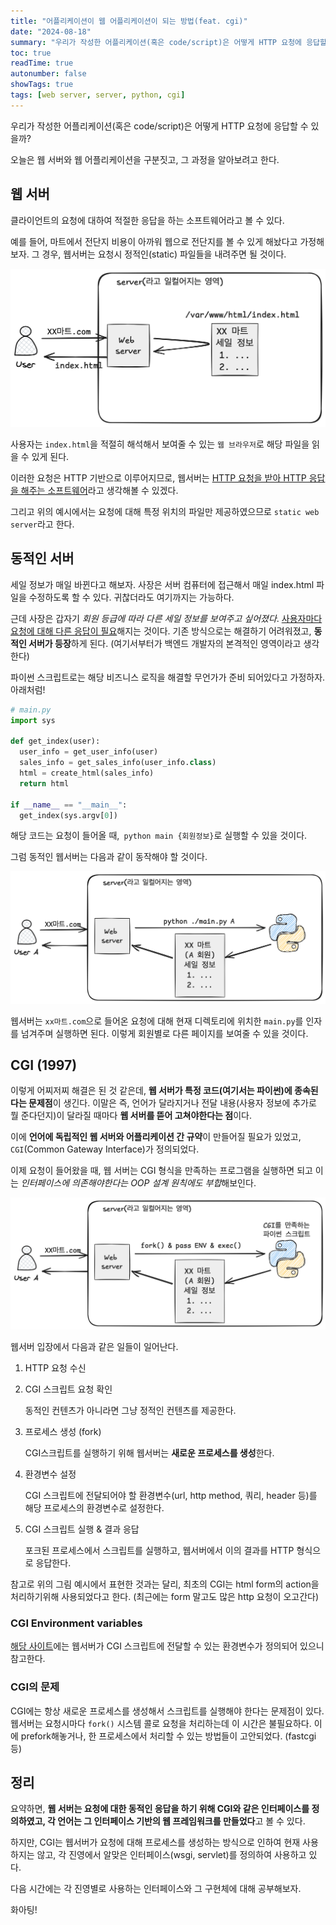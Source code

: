 ```yaml
---
title: "어플리케이션이 웹 어플리케이션이 되는 방법(feat. cgi)"
date: "2024-08-18"
summary: "우리가 작성한 어플리케이션(혹은 code/script)은 어떻게 HTTP 요청에 응답할 수 있을까?"
toc: true
readTime: true
autonumber: false
showTags: true
tags: [web server, server, python, cgi]
---
```


우리가 작성한 어플리케이션(혹은 code/script)은 어떻게 HTTP 요청에 응답할 수 있을까?

오늘은 웹 서버와 웹 어플리케이션을 구분짓고, 그 과정을 알아보려고 한다.



## 웹 서버

클라이언트의 요청에 대하여 적절한 응답을 하는 소프트웨어라고 볼 수 있다.

예를 들어, 마트에서 전단지 비용이 아까워 웹으로 전단지를 볼 수 있게 해놨다고 가정해보자. 그 경우, 웹서버는 요청시 정적인(static) 파일들을 내려주면 될 것이다.

![sales](sales.png)

사용자는 `index.html`을 적절히 해석해서 보여줄 수 있는 `웹 브라우저`로 해당 파일을 읽을 수 있게 된다.

이러한 요청은 HTTP 기반으로 이루어지므로, 웹서버는 <u>HTTP 요청을 받아 HTTP 응답을 해주는 소프트웨어</u>라고 생각해볼 수 있겠다.

그리고 위의 예시에서는 요청에 대해 특정 위치의 파일만 제공하였으므로 `static web server`라고 한다.

## 동적인 서버

세일 정보가 매일 바뀐다고 해보자. 사장은 서버 컴퓨터에 접근해서 매일 index.html 파일을 수정하도록 할 수 있다. 귀찮더라도 여기까지는 가능하다.

근데 사장은 갑자기 *회원 등급에 따라 다른 세일 정보를 보여주고 싶어졌다*. <u>사용자마다 요청에 대해 다른 응답이 필요</u>해지는 것이다. 기존 방식으로는 해결하기 어려워졌고, **동적인 서버가 등장**하게 된다. (여기서부터가 백엔드 개발자의 본격적인 영역이라고 생각한다)

파이썬 스크립트로는 해당 비즈니스 로직을 해결할 무언가가 준비 되어있다고 가정하자. 아래처럼!

```python
# main.py
import sys

def get_index(user):
  user_info = get_user_info(user)
  sales_info = get_sales_info(user_info.class)
  html = create_html(sales_info)
  return html

if __name__ == "__main__":
  get_index(sys.argv[0])
```

해당 코드는 요청이 들어올 때,` python main {회원정보}`로 실행할 수 있을 것이다.

그럼 동적인 웹서버는 다음과 같이 동작해야 할 것이다.

![dynamic_ws](dynamic_ws.png)

웹서버는 `xx마트.com`으로 들어온 요청에 대해 현재 디렉토리에 위치한 `main.py`를 인자를 넘겨주며 실행하면 된다. 이렇게 회원별로 다른 페이지를 보여줄 수 있을 것이다.

## CGI (1997)

이렇게 어찌저찌 해결은 된 것 같은데, **웹 서버가 특정 코드(여기서는 파이썬)에 종속된다는 문제점**이 생긴다. 이말은 즉, 언어가 달라지거나 전달 내용(사용자 정보에 추가로 뭘 준다던지)이 달라질 때마다 **웹 서버를 뜯어 고쳐야한다는 점**이다.

이에 **언어에 독립적인 웹 서버와 어플리케이션 간 규약**이 만들어질 필요가 있었고, `CGI`(Common Gateway Interface)가 정의되었다.

이제 요청이 들어왔을 때, 웹 서버는 CGI 형식을 만족하는 프로그램을 실행하면 되고 이는 *인터페이스에 의존해야한다는 OOP 설계 원칙에도 부합*해보인다.

![cgi](cgi.png)

웹서버 입장에서 다음과 같은 일들이 일어난다.

1. HTTP 요청 수신

2. CGI 스크립트 요청 확인

   동적인 컨텐츠가 아니라면 그냥 정적인 컨텐츠를 제공한다.

3. 프로세스 생성 (fork) 

   CGI스크립트를 실행하기 위해 웹서버는 **새로운 프로세스를 생성**한다. 

4. 환경변수 설정

   CGI 스크립트에 전달되어야 할 환경변수(url, http method, 쿼리, header 등)를 해당 프로세스의 환경변수로 설정한다.

5. CGI 스크립트 실행 & 결과 응답

   포크된 프로세스에서 스크립트를 실행하고, 웹서버에서 이의 결과를 HTTP 형식으로 응답한다.

참고로 위의 그림 예시에서 표현한 것과는 달리, 최초의 CGI는 html form의 action을 처리하기위해 사용되었다고 한다. (최근에는 form 말고도 많은 http 요청이 오고간다)

### CGI Environment variables

[해당 사이트](https://www6.uniovi.es/~antonio/ncsa_httpd/cgi/env.html)에는 웹서버가 CGI 스크립트에 전달할 수 있는 환경변수가 정의되어 있으니 참고한다. 

### CGI의 문제

CGI에는 항상 새로운 프로세스를 생성해서 스크립트를 실행해야 한다는 문제점이 있다. 웹서버는 요청시마다 `fork()` 시스템 콜로 요청을 처리하는데 이 시간은 불필요하다. 이에 prefork해놓거나, 한 프로세스에서 처리할 수 있는 방법들이 고안되었다. (fastcgi 등)



## 정리

요약하면, **웹 서버는 요청에 대한 동적인 응답을 하기 위해 CGI와 같은 인터페이스를 정의하였고, 각 언어는 그 인터페이스 기반의 웹 프레임워크를 만들었다**고 볼 수 있다. 

하지만, CGI는 웹서버가 요청에 대해 프로세스를 생성하는 방식으로 인하여 현재 사용하지는 않고, 각 진영에서 알맞은 인터페이스(wsgi, servlet)를 정의하여 사용하고 있다.

다음 시간에는 각 진영별로 사용하는 인터페이스와 그 구현체에 대해 공부해보자.

화아팅!